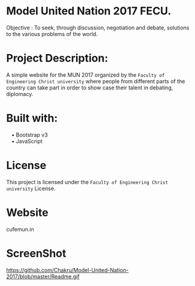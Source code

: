 # Model United Nation 2017 FECU.

Objective : To seek, through discussion, negotiation and debate, solutions to the various problems of the world.

# Project Description:

A simple website for the MUN 2017 organized by the `Faculty of Engineering Christ university` where people from different parts of the country can take part in order to show case their talent in debating, diplomacy.


# Built with: <br>
&emsp;•	Bootstrap v3 <br>
&emsp;•	JavaScript <br>


# License

This project is licensed under the `Faculty of Engineering Christ university` License.

# Website

cufemun.in

# ScreenShot

https://github.com/Chakru/Model-United-Nation-2017/blob/master/Readme.gif
